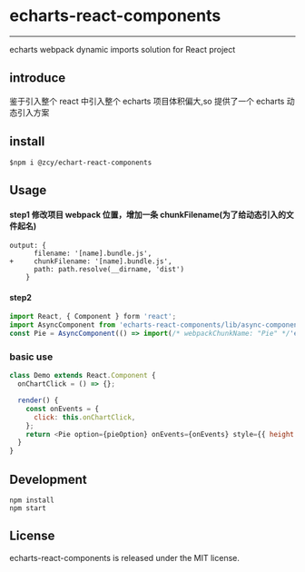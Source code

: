 # echarts-react-components

---
echarts webpack dynamic imports solution for React project 
## introduce
鉴于引入整个 react 中引入整个 echarts 项目体积偏大,so 提供了一个 echarts 动态引入方案

## install

```
$npm i @zcy/echart-react-components
```

## Usage

#### step1 修改项目 webpack 位置，增加一条 chunkFilename(为了给动态引入的文件起名)

```
output: {
      filename: '[name].bundle.js',
+     chunkFilename: '[name].bundle.js',
      path: path.resolve(__dirname, 'dist')
    }
```

#### step2

```js
import React, { Component } form 'react';
import AsyncComponent from 'echarts-react-components/lib/async-component';
const Pie = AsyncComponent(() => import(/* webpackChunkName: "Pie" */'echarts-react-components/lib/pie'));

```

### basic use

```js
class Demo extends React.Component {
  onChartClick = () => {};

  render() {
    const onEvents = {
      click: this.onChartClick,
    };
    return <Pie option={pieOption} onEvents={onEvents} style={{ height: 300, width: 500 }} />;
  }
}
```

## Development

```
npm install
npm start
```

## License

echarts-react-components is released under the MIT license.
